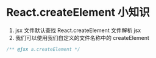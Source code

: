 # React.createElement 小知识
1. jsx 文件默认查找 React.createElement 文件解析 jsx
2. 我们可以使用我们自定义的文件名称中的 createElement
  ```jsx
  /** @jsx a.createElement */
  ```
